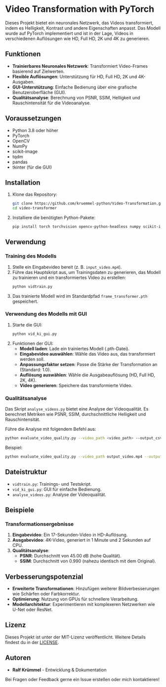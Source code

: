 # Video Transformation with PyTorch

Dieses Projekt bietet ein neuronales Netzwerk, das Videos transformiert, indem es Helligkeit, Kontrast und andere Eigenschaften anpasst. Das Modell wurde auf PyTorch implementiert und ist in der Lage, Videos in verschiedenen Auflösungen wie HD, Full HD, 2K und 4K zu generieren.

## Funktionen
- **Trainierbares Neuronales Netzwerk**: Transformiert Video-Frames basierend auf Zielwerten.
- **Flexible Auflösungen**: Unterstützung für HD, Full HD, 2K und 4K-Ausgaben.
- **GUI-Unterstützung**: Einfache Bedienung über eine grafische Benutzeroberfläche (GUI).
- **Qualitätsanalyse**: Berechnung von PSNR, SSIM, Helligkeit und Rauschintensität für die Videoanalyse.

## Voraussetzungen
- Python 3.8 oder höher
- PyTorch
- OpenCV
- NumPy
- scikit-image
- tqdm
- pandas
- tkinter (für die GUI)

## Installation
1. Klone das Repository:
   ```bash
   git clone https://github.com/kruemmel-python/Video-Transformation.git
   cd video-transformer
   ```

2. Installiere die benötigten Python-Pakete:
   ```bash
   pip install torch torchvision opencv-python-headless numpy scikit-image tqdm pandas
   ```

## Verwendung

### Training des Modells
1. Stelle ein Eingabevideo bereit (z. B. `input_video.mp4`).
2. Führe das Hauptskript aus, um Trainingsdaten zu generieren, das Modell zu trainieren und ein transformiertes Video zu erstellen:
   ```bash
   python vidtrain.py
   ```
3. Das trainierte Modell wird im Standardpfad `frame_transformer.pth` gespeichert.

### Verwendung des Modells mit GUI
1. Starte die GUI:
   ```bash
   python vid_ki_gui.py
   ```
2. Funktionen der GUI:
   - **Modell laden**: Lade ein trainiertes Modell (.pth-Datei).
   - **Eingabevideo auswählen**: Wähle das Video aus, das transformiert werden soll.
   - **Anpassungsfaktor setzen**: Passe die Stärke der Transformation an (Standard: 1.0).
   - **Auflösung auswählen**: Wähle die Ausgabeauflösung (HD, Full HD, 2K, 4K).
   - **Video generieren**: Speichere das transformierte Video.

### Qualitätsanalyse
Das Skript `analyse_videos.py` bietet eine Analyse der Videoqualität. Es berechnet Metriken wie PSNR, SSIM, durchschnittliche Helligkeit und Rauschintensität.

Führe die Analyse mit folgendem Befehl aus:
```bash
python evaluate_video_quality.py --video_path <video_path> --output_csv <output_csv>
```
Beispiel:
```bash
python evaluate_video_quality.py --video_path output_video.mp4 --output_csv video_analysis.csv
```

## Dateistruktur
- `vidtrain.py`: Trainings- und Testskript.
- `vid_ki_gui.py`: GUI für einfache Bedienung.
- `analyse_videos.py`: Analyse der Videoqualität.


## Beispiele
### Transformationsergebnisse
1. **Eingabevideo**: Ein 17-Sekunden-Video in HD-Auflösung.
2. **Ausgabevideo**: 4K-Video, generiert in 1 Minute und 2 Sekunden auf CPU.
3. **Qualitätsanalyse**:
   - **PSNR**: Durchschnitt von 45.00 dB (hohe Qualität).
   - **SSIM**: Durchschnitt von 0.990 (nahezu identisch mit dem Original).


## Verbesserungspotenzial
- **Erweiterte Transformationen**: Hinzufügen weiterer Bildverbesserungen wie Schärfen oder Farbkorrektur.
- **Optimierung**: Nutzung von GPUs für schnellere Verarbeitung.
- **Modellarchitektur**: Experimentieren mit komplexeren Netzwerken wie U-Net oder ResNet.

## Lizenz
Dieses Projekt ist unter der MIT-Lizenz veröffentlicht. Weitere Details findest du in der [LICENSE](LICENSE).

## Autoren
- **Ralf Krümmel** - Entwicklung & Dokumentation

Bei Fragen oder Feedback gerne ein Issue erstellen oder mich kontaktieren!
